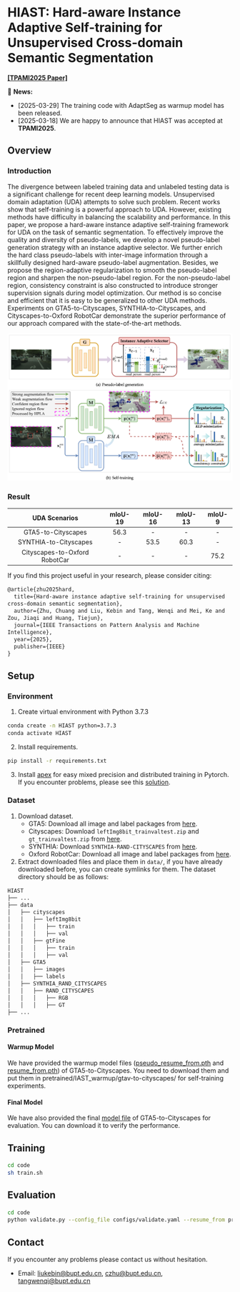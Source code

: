 # HIAST: Hard-aware Instance Adaptive Self-training for Unsupervised Cross-domain Semantic Segmentation

**[[TPAMI2025 Paper]](https://arxiv.org/pdf/2302.06992)**

🔔 **News:**

* [2025-03-29] The training code with AdaptSeg as warmup model has been released.
* [2025-03-18] We are happy to announce that HIAST was accepted at **TPAMI2025**.

## Overview

### Introduction

The divergence between labeled training data and unlabeled testing data is a significant challenge for recent deep learning models. Unsupervised domain adaptation (UDA) attempts to solve such problem. Recent works show that self-training is a powerful approach to UDA. However, existing methods have difficulty in balancing the scalability and performance. In this paper, we propose a hard-aware instance adaptive self-training framework for UDA on the task of semantic segmentation. To effectively improve the quality and diversity of pseudo-labels, we develop a novel pseudo-label generation strategy with an instance adaptive selector. We further enrich the hard class pseudo-labels with inter-image information through a skillfully designed hard-aware pseudo-label augmentation. Besides, we propose the region-adaptive regularization to smooth the pseudo-label region and sharpen the non-pseudo-label region. For the non-pseudo-label region, consistency constraint is also constructed to introduce stronger supervision signals during model optimization. Our method is so concise and efficient that it is easy to be generalized to other UDA methods. Experiments on GTA5-to-Cityscapes, SYNTHIA-to-Cityscapes, and Cityscapes-to-Oxford RobotCar demonstrate the superior performance of our approach compared with the state-of-the-art methods.

<img src="imgs/framework.png" alt="framework" style="zoom: 80%;" />

### Result

|        UDA  Scenarios        | mIoU-19 | mIoU-16 | mIoU-13 | mIoU-9 |
| :---------------------------: | :-----: | :-----: | :-----: | :----: |
|      GTA5-to-Cityscapes      |  56.3  |    -    |    -    |   -   |
|     SYNTHIA-to-Cityscapes     |    -    |  53.5  |  60.3  |   -   |
| Cityscapes-to-Oxford RobotCar |    -    |    -    |    -    |  75.2  |

If you find this project useful in your research, please consider citing:

```
@article{zhu2025hard,
  title={Hard-aware instance adaptive self-training for unsupervised cross-domain semantic segmentation},
  author={Zhu, Chuang and Liu, Kebin and Tang, Wenqi and Mei, Ke and Zou, Jiaqi and Huang, Tiejun},
  journal={IEEE Transactions on Pattern Analysis and Machine Intelligence},
  year={2025},
  publisher={IEEE}
}
```

## Setup

### Environment

1. Create virtual environment with Python 3.7.3

```bash
conda create -n HIAST python=3.7.3
conda activate HIAST
```

2. Install requirements.

```bash
pip install -r requirements.txt
```

3. Install [apex](https://github.com/NVIDIA/apex#linux) for easy mixed precision and distributed training in Pytorch. If you encounter problems, please see this [solution](https://github.com/NVIDIA/apex/issues/802#issuecomment-618699214).

### Dataset

1. Download dataset.
   - GTA5: Download all image and label packages from [here](https://download.visinf.tu-darmstadt.de/data/from_games/).
   - Cityscapes: Download `leftImg8bit_trainvaltest.zip` and `gt_trainvaltest.zip` from [here](https://www.cityscapes-dataset.com/downloads/).
   - SYNTHIA: Download `SYNTHIA-RAND-CITYSCAPES` from [here](http://synthia-dataset.net/downloads/).
   - Oxford RobotCar: Download all image and label packages from [here](https://www.nec-labs.com/~mas/adapt-seg/adapt-seg.html).
2. Extract downloaded files and place them in `data/`, if you have already downloaded before, you can create symlinks for them. The dataset directory should be as follows:

```
HIAST
├── ...
├── data
│   ├── cityscapes
│   │   ├── leftImg8bit
│   │   │   ├── train
│   │   │   ├── val
│   │   ├── gtFine
│   │   │   ├── train
│   │   │   ├── val
│   ├── GTA5
│   │   ├── images
│   │   ├── labels
│   ├── SYNTHIA_RAND_CITYSCAPES
│   │   ├── RAND_CITYSCAPES
│   │   │   ├── RGB
│   │   │   ├── GT
├── ...
```

### Pretrained

#### Warmup Model

We have provided the warmup model files ([pseudo_resume_from.pth](https://huggingface.co/wanderhzz/HIAST/blob/main/gtav-to-cityscapes/AdaptSeg%2BHIAST/pseudo_resume_from.pth) and [resume_from.pth](https://huggingface.co/wanderhzz/HIAST/blob/main/gtav-to-cityscapes/AdaptSeg%2BHIAST/resume_from.pth)) of GTA5-to-Cityscapes. You need to download them and put them in pretrained/IAST_warmup/gtav-to-cityscapes/ for self-training experiments.

#### Final Model

We have also provided the final [model file](https://huggingface.co/wanderhzz/HIAST/blob/main/gtav-to-cityscapes/AdaptSeg%2BHIAST/HIAST_final.pth) of GTA5-to-Cityscapes for evaluation. You can download it to verify the performance.

## Training

```bash
cd code
sh train.sh
```

## Evaluation

```bash
cd code
python validate.py --config_file configs/validate.yaml --resume_from pretrained/HIAST_final.pth --color_mask_dir_path ../outputs
```

## Contact

If you encounter any problems please contact us without hesitation.

- Email: liukebin@bupt.edu.cn, czhu@bupt.edu.cn, tangwenqi@bupt.edu.cn
